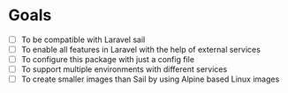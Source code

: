 # Goals

- [ ] To be compatible with Laravel sail
- [ ] To enable all features in Laravel with the help of external services
- [ ] To configure this package with just a config file
- [ ] To support multiple environments with different services
- [ ] To create smaller images than Sail by using Alpine based Linux images

